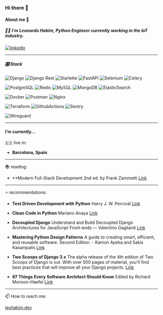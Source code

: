 ### Hi there 👋

#### About me 🚀

##### 🧑‍💻 I'm Leonardo Hakim, **Python Engineer** currently working in the IoT industry.

[![linkedin](https://img.shields.io/badge/LinkedIn-0077B5?style=for-the-badge&logo=linkedin&logoColor=white)](https://www.linkedin.com/in/leohakim/)

___

##### 🎛 Stack

![Django](https://img.shields.io/badge/Django-092E20?style=for-the-badge&logo=django&logoColor=green)
![Django Rest](https://img.shields.io/badge/DJANGO-REST-ff1709?style=for-the-badge&logo=django&logoColor=white&color=ff1709&labelColor=gray)
![Starlette](https://img.shields.io/badge/starlette-000000?style=for-the-badge)
![FastAPI](https://img.shields.io/badge/fastapi-109989?style=for-the-badge&logo=FASTAPI&logoColor=white)
![Selenium](https://img.shields.io/badge/Selenium-43B02A?style=for-the-badge&logo=Selenium&logoColor=white)
![Celery](https://img.shields.io/badge/Celery-A9CC54?style=for-the-badge&logo=Celery&logoColor=white)


![PostgreSQL](https://img.shields.io/badge/PostgreSQL-316192?style=for-the-badge&logo=postgresql&logoColor=white)
![Redis](https://img.shields.io/badge/Redis-FF0000?style=for-the-badge&logo=redis&logoColor=white)
![MySQL](https://img.shields.io/badge/MySQL-E38E24?style=for-the-badge&logo=mysql&logoColor=black)
![MongoDB](https://img.shields.io/badge/MongoDB-4EA94B?style=for-the-badge&logo=mongodb&logoColor=white)
![ElasticSearch](https://img.shields.io/badge/ElasticSearch-E83E8C?style=for-the-badge&logo=elasticsearch&logoColor=white)

![Docker](https://img.shields.io/badge/Docker-2CA5E0?style=for-the-badge&logo=docker&logoColor=white)
![Postman](https://img.shields.io/badge/Postman-FF6C37?style=for-the-badge&logo=Postman&logoColor=white)
![Nginx](https://img.shields.io/badge/Nginx-009639?style=for-the-badge&logo=nginx&logoColor=white)

![Terraform](https://img.shields.io/badge/Terraform-844fba?style=for-the-badge&logo=Terraform&logoColor=white)
![GithubActions](https://img.shields.io/badge/Github%20Actions-2088FF?style=for-the-badge&logo=githubactions&logoColor=white)
![Sentry](https://img.shields.io/badge/Sentry-5E4576?style=for-the-badge&logo=sentry&logoColor=white)

![Wireguard](https://img.shields.io/badge/WireGuard-ae373a?style=for-the-badge&logo=WireGuard&logoColor=white)



___

#### I’m currently...

🇪🇸 live in: 

- **Barcelona, Spain**

---

📚 reading: 

- **Modern Full-Stack Development 2nd ed. by Frank Zammetti [Link](https://www.amazon.com/Modern-Full-Stack-Development-TypeScript-Node-js/dp/1484257375)

---

⭐️ recommendations:

- **Test Driven Development with Python** Harry J. W. Percival [Link](https://www.amazon.com/Test-Driven-Development-Python-Selenium-JavaScript/dp/1491958707)
            
- **Clean Code in Python** Mariano Anaya [Link](https://www.amazon.it/Clean-Code-Python-maintainable-efficient/dp/1800560214/)

- **Decoupled Django** Understand and Build Decoupled Django Architectures for JavaScript Front-ends — Valentino Gagliardi [Link](https://www.amazon.com/Decoupled-Django-Understand-Architectures-JavaScript/dp/1484271432/)

- **Mastering Python Design Patterns** A guide to creating smart, efficient, and reusable software. Second Edition. - Kamon Ayeba and Sakis Kasampalis [Link](https://www.amazon.com/-/es/Kamon-Ayeva/dp/1788837487/)

- **Two Scoops of Django 3.x** The alpha release of the 4th edition of Two Scoops of Django is out. With over 500 pages of material, you'll find best practices that will improve all your Django projects. [Link](https://www.feldroy.com/books/two-scoops-of-django-3-x)

- **97 Things Every Software Architect Should Know** Edited by Richard Monson-Haefel [Link](https://www.amazon.com/97-Things-Every-Software-Architect-Should-Know/dp/059652269X)

___

📫 How to reach me: 

[leohakim.dev](https://leohakim.dev)
